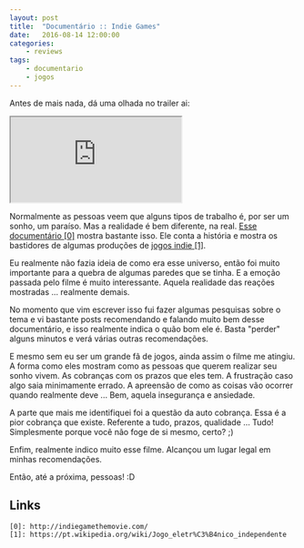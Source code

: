 ```yaml
---
layout: post
title:	"Documentário :: Indie Games"
date:	2016-08-14 12:00:00
categories:
    - reviews
tags:
    - documentario
    - jogos
---
```


Antes de mais nada, dá uma olhada no trailer ai:

<iframe src="https://youtube.com/embed/2HOaAMHT-h4" allowfullscreen></iframe>

Normalmente as pessoas veem que alguns tipos de trabalho é, por ser um sonho, um paraíso. Mas a realidade é bem diferente, na real. [Esse documentário \[0\]][0] mostra bastante isso. Ele conta a história e mostra os bastidores de algumas produções de [jogos indie \[1\]][1].

Eu realmente não fazia ideia de como era esse universo, então foi muito importante para a quebra de algumas paredes que se tinha. E a emoção passada pelo filme é muito interessante. Aquela realidade das reações mostradas ... realmente demais.

No momento que vim escrever isso fui fazer  algumas pesquisas sobre o tema e vi bastante posts recomendando e falando muito bem desse documentário, e isso realmente indica o quão bom ele é. Basta "perder" alguns minutos e verá várias outras recomendações.

E mesmo sem eu ser um grande fã de jogos, ainda assim o filme me atingiu. A forma como eles mostram como as pessoas que querem realizar seu sonho vivem. As cobranças com os prazos que eles tem. A frustração caso algo saia minimamente errado. A apreensão de como as coisas vão ocorrer quando realmente deve ... Bem, aquela insegurança e ansiedade.

A parte que mais me identifiquei foi a questão da auto cobrança. Essa é a pior cobrança que existe. Referente a tudo, prazos, qualidade ... Tudo! Simplesmente porque você não foge de si mesmo, certo? ;)

Enfim, realmente indico muito esse filme. Alcançou um lugar legal em minhas recomendações.

Então, até a próxima, pessoas! :D

## Links

~~~
[0]: http://indiegamethemovie.com/
[1]: https://pt.wikipedia.org/wiki/Jogo_eletr%C3%B4nico_independente
~~~

[0]: http://indiegamethemovie.com/
[1]: https://pt.wikipedia.org/wiki/Jogo_eletr%C3%B4nico_independente
